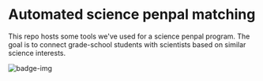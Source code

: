 # Automated science penpal matching

This repo hosts some tools we've used for a science penpal program. The goal is to connect grade-school students with scientists based on similar science interests.

![badge-img](https://img.shields.io/badge/Made%20at-%23AstroHackWeek-8063d5.svg?style=flat)
